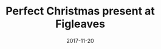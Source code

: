 ---
campaign-uuid: c-9259b8be-e7f3-4621-b3ac-dbca4443b9e5
type: Offer
category: Fashion
date: 2017-11-20
end-date: 2017-12-25
disable-form: false
is_promoted: false
has_entry_page: false
extra-css:

logo-left-title: Figleaves
logo-left-href: https://www.figleaves.com/uk/
logo-left-image: figleaves-logo.svg

banner-img: figleaves-xmas_image.png
hero-header: Perfect Christmas present at Figleaves
competition-description: Discover the latest promotion of Figleaves, the home of Luxury Lingerie, Swimwear and many more. At Figleaves, they aim to deliver the best possible lingerie, swimwear and other accessories, depending on your tastes and on your way to dress. Check it out now, and you could find the perfect present for your loved ones this Christmas.
hero-subheader:

title: Perfect Christmas present at Figleaves
bg-image-hero:
bg-image-first:
bg-image-second:

section1-content: >
    <p></p>
    <p></p>
    <p></p>

section2-content: >
    <p></p>
    <p></p>
    <p></p>

entry-title:
terms-confirmation:
entry-content: >
    <p></p>
    <p></p>

---
